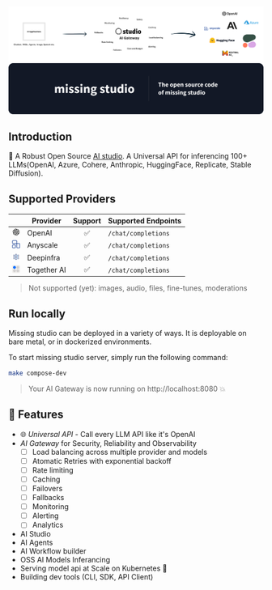 ![Gateway](/assets/gateway.svg)
![Missing studio](/assets/github.png)

## Introduction
🌈 A Robust Open Source [AI studio](https://www.missing.studio). A Universal API for inferencing 100+ LLMs(OpenAI, Azure, Cohere, Anthropic, HuggingFace, Replicate, Stable Diffusion).

## Supported Providers
|                                               |   Provider    |   Support   |   Supported Endpoints    |
|-----------------------------------------------|---------------|    :---:    |--------------------------|
|<img src="assets/openai.png" width=16>         | OpenAI        |      ✅     |  `/chat/completions`     |
|<img src="assets/anyscale.png" width=16>       | Anyscale      |      ✅     |  `/chat/completions`     |
|<img src="assets/deepinfra.jpeg" width=16>     | Deepinfra     |      ✅     |  `/chat/completions`     |
|<img src="assets/togetherai.svg" width=16>     | Together AI	  |      ✅     |  `/chat/completions`     |

> Not supported (yet): images, audio, files, fine-tunes, moderations

## Run locally
Missing studio can be deployed in a variety of ways. It is deployable on bare metal, or in dockerized environments.

To start missing studio server, simply run the following command:
```sh
make compose-dev
```
> Your AI Gateway is now running on http://localhost:8080 💥


## 🚀 Features
- 🌐 *Universal API* - Call every LLM API like it's OpenAI
- *AI Gateway* for Security, Reliability and Observability
  - [ ] Load balancing across multiple provider and models   
  - [ ] Atomatic Retries with exponential backoff
  - [ ] Rate limiting
  - [ ] Caching
  - [ ] Failovers
  - [ ] Fallbacks
  - [ ] Monitoring
  - [ ] Alerting
  - [ ] Analytics
- AI Studio
- AI Agents
- AI Workflow builder
- OSS AI Models Inferancing
- Serving model api at Scale on Kubernetes 🦄️
- Building dev tools (CLI, SDK, API Client)